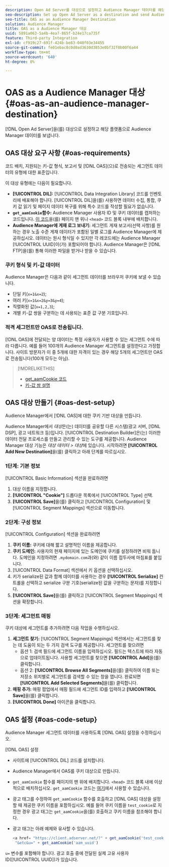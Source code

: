 ```yaml
---
description: Open Ad Server를 대상으로 설정하고 Audience Manager 데이터를 해당 플랫폼으로 전송합니다.
seo-description: Set up Open Ad Server as a destination and send Audience Manager data to that platform.
seo-title: OAS as an Audience Manager Destination
solution: Audience Manager
title: OAS as a Audience Manager 대상
uuid: 5891a063-5a4b-4ea7-865f-b24e17ca735f
feature: Third-party Integration
exl-id: cf919c27-691f-424b-be83-040f03e34455
source-git-commit: fe01ebac8c0d0ad3630d3853e0bf32f0b00f6a44
workflow-type: tm+mt
source-wordcount: '640'
ht-degree: 0%

---
```


# OAS as a Audience Manager 대상 {#oas-as-an-audience-manager-destination}

[!DNL Open Ad Server]을(를) 대상으로 설정하고 해당 플랫폼으로 Audience Manager 데이터를 보냅니다.

## OAS 대상 요구 사항 {#oas-requirements}

코드 배치, 지원되는 키-값 형식, 보고서 및 [!DNL OAS]&#x200B;(으)로 전송되는 세그먼트 데이터의 유형에 대한 표준입니다.

<!-- aam-oas-requirements.xml -->

이 대상 유형에는 다음이 필요합니다.

* **[!UICONTROL DIL]:** [!UICONTROL Data Integration Library] 코드를 인벤토리에 배포해야 합니다. [!UICONTROL DIL]을(를) 사용하면 데이터 수집, 통합, 쿠키 값 읽기 및 페이지 데이터 복구를 위해 특수 코드를 작성할 필요가 없습니다.
* **`get_aamCookie`함수:** Audience Manager 사용자 ID 및 쿠키 데이터를 캡처하는 코드입니다. [이 코드](../../features/destinations/get-aam-cookie-code.md)을(를) 페이지 맨 위나 `<head>` 코드 블록 내부에 배치합니다.
* **Audience Manager에 게재 로그 보내기:** 세그먼트 게재 보고서(선택 사항)를 원하는 경우 노출 수준 게재 데이터가 포함된 일별 로그를 Audience Manager에 제공하십시오. 데이터는 원시 형식일 수 있지만 각 레코드에는 Audience Manager [!UICONTROL UUID]이(가) 포함되어야 합니다. Audience Manager은 [!DNL FTP]을(를) 통해 이러한 파일을 받거나 받을 수 있습니다.

### 쿠키 형식 및 키-값 데이터

Audience Manager은 다음과 같이 세그먼트 데이터를 브라우저 쿠키에 보낼 수 있습니다.

* 단일 키(`x=1&x=2`);
* 여러 키(`x=1&x=2&y=3&y=4`);
* 직렬화된 값(`x=1,2,3`);
* 개별 키-값 쌍을 구분하는 데 사용되는 표준 값 구분 기호입니다.

### 적격 세그먼트만 OAS로 전송됩니다.

[!DNL OAS]에 전달되는 양 데이터는 특정 사용자가 사용할 수 있는 세그먼트 수에 따라 다릅니다. 예를 들어 100개의 Audience Manager 세그먼트를 설정한다고 가정합니다. 사이트 방문자가 이 중 5개에 대한 자격이 있는 경우 해당 5개의 세그먼트만 OAS로 전송됩니다(100개 모두는 아님).

>[!MORELIKETHIS]
>
>* [get_aamCookie 코드](../../features/destinations/get-aam-cookie-code.md)
>* [키-값 쌍 설명](../../reference/key-value-pairs-explained.md)

## OAS 대상 만들기 {#oas-dest-setup}

Audience Manager에서 [!DNL OAS]에 대한 쿠키 기반 대상을 만듭니다.

<!-- aam-oas-destination-setup.xml -->

Audience Manager에서 *대상*&#x200B;은(는) 데이터를 공유할 다른 시스템(광고 서버, [!DNL DSP], 광고 네트워크 등)입니다. [!UICONTROL Destination Builder]은(는) 이러한 데이터 전달 프로세스를 만들고 관리할 수 있는 도구를 제공합니다. Audience Manager 대상 기능은 *대상 데이터 > 대상*&#x200B;에 있습니다. 시작하려면 **[!UICONTROL Add New Destination]**&#x200B;을(를) 클릭하고 아래 단계를 따르십시오.

### 1단계: 기본 정보

[!UICONTROL Basic Information] 섹션을 완료하려면

1. 대상 이름을 지정합니다.
1. **[!UICONTROL "Cookie"]** 드롭다운 목록에서 [!UICONTROL Type] 선택.
1. **[!UICONTROL Save]**&#x200B;을(를) 클릭하고 [!UICONTROL Configuration] 및 [!UICONTROL Segment Mappings] 섹션으로 이동합니다.

### 2단계: 구성 정보

[!UICONTROL Configuration] 섹션을 완료하려면

1. **쿠키 이름:** 쿠키에 대해 짧고 설명적인 이름을 제공합니다.
1. **쿠키 도메인:** 사용자의 현재 페이지에 있는 도메인에 쿠키를 설정하려면 비워 둡니다. 도메인을 지정하려면 `.mydomain.com`과(와) 같이 이름 접두사에 마침표를 붙입니다.
1. [!UICONTROL Data Format] 섹션에서 키 옵션을 선택하십시오.
1. 키가 serialize된 값과 함께 데이터를 사용하는 경우 **[!UICONTROL Serialize]** 컨트롤을 선택하고 serialize 구분 기호(serialize된 값을 구분하는 문자)를 지정합니다.
1. **[!UICONTROL Save]**&#x200B;을(를) 클릭하고 [!UICONTROL Segment Mappings] 섹션을 확장합니다.

### 3단계: 세그먼트 매핑

쿠키 대상에 세그먼트를 추가하려면 다음 작업을 수행하십시오.

1. **세그먼트 찾기:** [!UICONTROL Segment Mappings] 섹션에서는 세그먼트를 찾는 데 도움이 되는 두 가지 검색 도구를 제공합니다. 세그먼트를 찾으려면
   * 옵션 1: 검색 필드에 세그먼트 이름을 입력하십시오. 필드는 텍스트에 따라 자동으로 업데이트됩니다. 사용할 세그먼트를 찾으면 **[!UICONTROL Add]**&#x200B;을(를) 클릭합니다.
   * 옵션 2: **[!UICONTROL Browse All Segments]**&#x200B;을(를) 클릭하여 이름 또는 저장소 위치별로 세그먼트를 검색할 수 있는 창을 엽니다. 완료되면 **[!UICONTROL Add Selected Segments]**&#x200B;을(를) 클릭합니다.
1. **매핑 추가:** 매핑 팝업에서 매핑 필드에 세그먼트 ID를 입력하고 **[!UICONTROL Save]**&#x200B;을(를) 클릭합니다.
1. **[!UICONTROL Done]** 아이콘을 클릭합니다.

## OAS 설정 {#oas-code-setup}

Audience Manager 세그먼트 데이터를 사용하도록 [!DNL OAS] 설정을 수정하십시오.

<!-- aam-oas-code.xml -->

[!DNL OAS] 설정

* 사이트에 [!UICONTROL DIL] 코드를 설치합니다.
* Audience Manager에서 OAS를 쿠키 대상으로 만듭니다.
* `get_aamCookie` 함수를 페이지의 맨 위에 배치합니다. `<head>` 코드 블록 내에 이상적으로 배치하십시오. `get_aamCookie` 코드는 [여기](../../features/destinations/get-aam-cookie-code.md)에서 사용할 수 있습니다.
* 광고 태그를 수정하여 `get_aamCookie` 함수를 호출하고 [!DNL OAS] 대상을 설정할 때 제공한 쿠키 이름을 포함하십시오. 예를 들어 쿠키 이름을 `test_cookie`로 지정한 경우 광고 태그는 `get_aamCookie`을(를) 호출하고 쿠키 이름을 참조해야 합니다.
* 광고 태그는 아래 예제와 유사할 수 있습니다.

  ```js
  <a href= "https://client.adserver.net/?" + get_aamCookie('test_cookie') +
   "&etc&u=" + get_aamCookie('aam_uuid')
  ```

`u=` 변수를 포함해야 합니다. 광고 호출 중에 전달된 실제 고유 사용자 ID([!UICONTROL UUID])가 있습니다.
